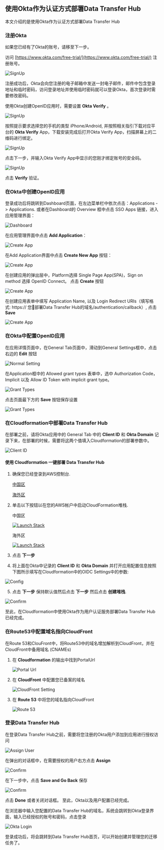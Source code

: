 ## 使用Okta作为认证方式部署Data Transfer Hub

本文介绍的是使用Okta作为认证方式部署Data Transfer Hub

### 注册Okta

如果您已经有了Okta的账号，请移至下一步。

访问 [https://www.okta.com/free-trial/](https://www.okta.com/free-trial/) 注册账号。

![SignUp](./images/signup.jpg)

注册成功后，Okta会向您注册的电子邮箱中发送一封电子邮件，邮件中包含登录地址和临时密码，访问登录地址并使用临时密码就可以登录Okta，首次登录时需要修改密码。

使用Okta创建OpenID应用时，需要设置 **Okta Verify** 。

![SignUp](./images/setup.jpg)

按照提示要求选择您的手机的类型 iPhone/Android, 并按照相关指引下载对应平台的 **Okta Verify** App，下载安装完成后打开Okta Verify App，扫描屏幕上的二维码进行绑定。

![SignUp](./images/qrcode.jpg)

点击下一步，并输入Okta Verify App中显示的您刚才绑定账号的安全码。

![SignUp](./images/safecode.jpg)

点击 **Verify** 验证。

### 在Okta中创建OpenID应用

登录成功后将跳转到Dashboard页面，在左边菜单栏中依次点击：Applications -> Applications. 或者在Dashboard的 Overview 框中点击  SSO Apps 链接，进入应用管理界面：

![Dashboard](./images/dashboard.jpg)

在应用管理界面中点击 **Add Application**：

![Create App](./images/create-app.jpg)

在Add Application界面中点击 **Create New App** 按钮：

![Create App](./images/create-app2.jpg)

在创建应用的弹出层中，Platform选择 Single Page App(SPA)，Sign on method 选择 OpenID Connect。 点击 **Create** 按钮

![Create App](./images/create-app3.jpg)

在创建应用表单中填写 Application Name, 以及 Login Redirect URIs（填写格式: https:// 您部署Data Transfer Hub的域名/authentication/callback）, 点击 **Save**

![Create App](./images/create-app4.jpg)

### 在Okta中配置OpenID应用

在应用详情页面中，在General Tab页面中，滑动到General Settings框中，点击右边的 **Edit** 按钮

![Normal Setting](./images/settings.jpg)

在Application框中的 Allowed grant types 表单中，选中 Authorization Code， Implicit 以及 Allow ID Token with implicit grant type。

![Grant Types](./images/implicit.jpg)

点击页面最下方的 **Save** 按钮保存设置

![Grant Types](./images/save.jpg)

### 在Cloudformation中部署Data Transfer Hub

在部署之前，请将Okta应用中的 General Tab 中的 **Client ID** 和 **Okta Domain** 记录下来，在部署的时候，需要将这两个值填入Cloudformation的部署参数中。

![Client ID](./images/clientid.jpg)

#### 使用 Cloudformation 一键部署 Data Transfer Hub

1. 确保您已经登录到AWS控制台.

    [中国区](https://console.amazonaws.cn/console/home)

    [海外区](https://console.aws.amazon.com/console/home)

2. 单击以下按钮以在您的AWS帐户中启动CloudFormation堆栈.

    中国区

    [![Launch Stack](../../../launch-stack.png)](https://console.amazonaws.cn/cloudformation/home#/stacks/create/template?stackName=DataTransferHub&templateURL=https://solutions-reference.s3.amazonaws.com/data-transfer-hub/latest/DataTransferHub-openid.template)

    海外区

    [![Launch Stack](../../../launch-stack.png)](https://console.aws.amazon.com/cloudformation/home#/stacks/create/template?stackName=DataTransferHub&templateURL=https://solutions-reference.s3.amazonaws.com/data-transfer-hub/latest/DataTransferHub-cognito.template)

3. 点击 **下一步**

4. 将上面在Okta中记录的 **Client ID** 和 **Okta Domain** 并打开应用配置信息按照下图所示填写在Cloudformation中的OIDC Settings中的参数:

  ![Config](./images/cf-config.jpg)
   
5. 点击 **下一步** 保持默认值然后点击 **下一步** 然后点击 **创建堆栈**.

  ![Confirm](./images/cf-check.jpg)

至此，在Cloudformation中使用Okta作为用户认证服务部署Data Transfer Hub已经完成。

### 在Route53中配置域名指向CloudFront

在Route 53和ClouFront中，将Route53中的域名增加解析到CloudFront，并在CloudFront中备用域名 (CNAMEs)

1. 在 **Cloudformation** 的输出中找到PortalUrl

   ![Portal Url](../../images/oidc-app-setting-output.jpg)

2. 在 **CloudFront** 中配置您已备案的域名

   ![CloudFront Setting](../../images/oidc-app-setting-cfn.jpg)

3. 在 **Route 53** 中将您的域名指向CloudFront

   ![Route 53](../../images/oidc-app-setting-r53.jpg)

### 登录Data Transfer Hub

在登录Data Transfer Hub之前，需要将您注册的Okta用户添加到应用进行授权访问

   ![Assign User](./images/assign-user.jpg)

在弹出的对话框中，在需要授权的用户右方点击 **Assign**

   ![Confirm](./images/user-list.jpg)

在下一步中，点击 **Save and Go Back** 保存

   ![Confirm](./images/user-save.jpg)

点击 **Done** 或者关闭对话框。 至此，Okta以及用户配置已经完成。

在浏览器中输入您配置的Data Transfer Hub的域名，系统会跳转到Okta登录界面，输入已经授权的账号和密码，点击登录

  ![Okta Login](./images/okta-login.jpg)

登录成功后，将会跳转到Data Transfer Hub首页，可以开始创建并管理您的迁移任务了。



